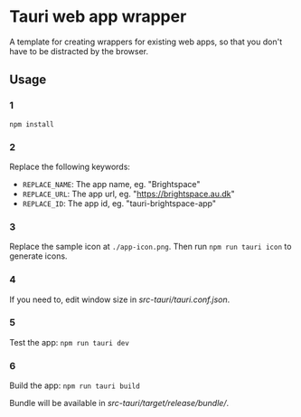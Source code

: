 # Tauri web app wrapper

A template for creating wrappers for existing web apps, so that you don't have to be distracted by the browser.

## Usage

### 1

`npm install`

### 2

Replace the following keywords:

- `REPLACE_NAME`: The app name, eg. "Brightspace"
- `REPLACE_URL`: The app url, eg. "https://brightspace.au.dk"
- `REPLACE_ID`: The app id, eg. "tauri-brightspace-app"

### 3

Replace the sample icon at `./app-icon.png`. Then run `npm run tauri icon` to generate icons.

### 4

If you need to, edit window size in _src-tauri/tauri.conf.json_.

### 5

Test the app: `npm run tauri dev`

### 6

Build the app: `npm run tauri build`

Bundle will be available in _src-tauri/target/release/bundle/_.

